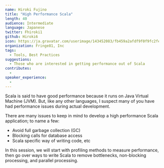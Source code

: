 ```yaml
---
name: Hiroki Fujino
title: "High Performance Scala"
length: 40
audience: Intermediate
language: Japanese
twitter: Fhiroki1
github: Hiroki6
icon: https://ja.gravatar.com/userimage/143452083/fb459a2afdf9f0f9fc2fe015a8f1c22b.jpeg
organization: Fringe81, Inc
tags:
  - Tools, Best Practices
suggestions:
  - Those who are interested in getting performance out of Scala
contributes:
  - 
speaker_experience:
  - 
---
```

Scala is said to have good performance because it runs on Java Virtual Machine (JVM).
But, like any other languages, I suspect many of you have had performance issues during actual development.

There are many issues to keep in mind to develop a high performance Scala application; to name a few:

- Avoid full garbage collection (GC)
- Blocking calls for database access
- Scala specific way of writing code, etc


In this session, we will start with profiling methods to measure performance, then go over ways to write Scala to remove  bottlenecks, non-blocking processing, and parallel processing.
